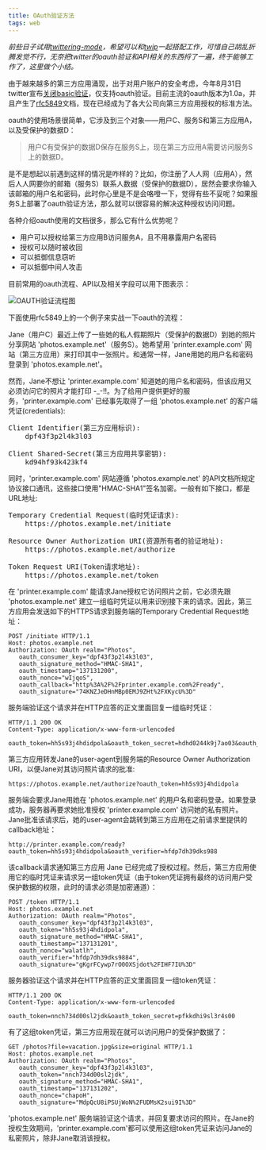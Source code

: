```yaml
---
title: OAuth验证方法
tags: web
---
```


<em>前些日子试用[twittering-mode](http://www.emacswiki.org/emacs/TwitteringMode)，希望可以和[twip](http://code.google.com/p/twip/)一起搭配工作，可惜自己胡乱折腾发觉不行，无奈把twitter的oauth验证和API相关的东西捋了一遍，终于能够工作了，这里做个小结。</em>

由于越来越多的第三方应用涌现，出于对用户账户的安全考虑，今年8月31日twitter宣布[关闭basic验证](http://dev.twitter.com/pages/basic_auth_shutdown)，仅支持oauth验证。目前主流的oauth版本为1.0a，并且产生了[rfc5849](http://tools.ietf.org/html/rfc5849)文档，现在已经成为了各大公司向第三方应用授权的标准方法。

oauth的使用场景很简单，它涉及到三个对象——用户C、服务S和第三方应用A，以及受保护的数据D：

> 用户C有受保护的数据D保存在服务S上，现在第三方应用A需要访问服务S上的数据D。

是不是想起以前遇到这样的情况是咋样的？比如，你注册了人人网（应用A），然后人人网要你的邮箱（服务S）联系人数据（受保护的数据D），居然会要求你输入该邮箱的用户名和密码，此时你心里是不是会咯噔一下，觉得有些不妥呢？如果服务S上部署了oauth验证方法，那么就可以很容易的解决这种授权访问问题。

各种介绍oauth使用的文档很多，那么它有什么优势呢？

- 用户可以授权给第三方应用B访问服务A，且不用暴露用户名密码
- 授权可以随时被收回
- 可以抵御信息窃听
- 可以抵御中间人攻击

目前常用的oauth流程、API以及相关字段可以用下图表示：

![OAUTH验证流程图](https://lh3.googleusercontent.com/-Oci66PAQUTY/TeNILh3B9ZI/AAAAAAAAKJY/rMIpMQ-yvzY/s800/oauth1.0a.png)

下面使用rfc5849上的一个例子来实战一下oauth的流程：

Jane（用户C）最近上传了一些她的私人假期照片（受保护的数据D）到她的照片分享网站 'photos.example.net'（服务S）。她希望用 'printer.example.com' 网站（第三方应用）来打印其中一张照片。和通常一样，Jane用她的用户名和密码登录到 'photos.example.net'。

然而，Jane不想让 'printer.example.com' 知道她的用户名和密码，但该应用又必须访问它的照片才能打印 -_-!!。为了给用户提供更好的服务，'printer.example.com' 已经事先取得了一组 'photos.example.net' 的客户端凭证(credentials):

<pre>
Client Identifier(第三方应用标识):
    dpf43f3p2l4k3l03

Client Shared-Secret(第三方应用共享密钥):
    kd94hf93k423kf4
</pre>

同时，'printer.example.com' 网站遵循 'photos.example.net' 的API文档所规定协议接口通讯，这些接口使用"HMAC-SHA1"签名加密。一般有如下接口，都是URL地址:

<pre>
Temporary Credential Request(临时凭证请求):
    https://photos.example.net/initiate

Resource Owner Authorization URI(资源所有者的验证地址):
    https://photos.example.net/authorize

Token Request URI(Token请求地址):
    https://photos.example.net/token
</pre>

在 'printer.example.com' 能请求Jane授权它访问照片之前，它必须先跟 'photos.example.net' 建立一组临时凭证以用来识别接下来的请求。因此，第三方应用会发送如下的HTTPS请求到服务端的Temporary Credential Request地址：

    POST /initiate HTTP/1.1
    Host: photos.example.net
    Authorization: OAuth realm="Photos",
       oauth_consumer_key="dpf43f3p2l4k3l03",
       oauth_signature_method="HMAC-SHA1",
       oauth_timestamp="137131200",
       oauth_nonce="wIjqoS",
       oauth_callback="http%3A%2F%2Fprinter.example.com%2Fready",
       oauth_signature="74KNZJeDHnMBp0EMJ9ZHt%2FXKycU%3D"

服务端验证这个请求并在HTTP应答的正文里面回复一组临时凭证：

    HTTP/1.1 200 OK
    Content-Type: application/x-www-form-urlencoded

    oauth_token=hh5s93j4hdidpola&oauth_token_secret=hdhd0244k9j7ao03&oauth_callback_confirmed=true

第三方应用转发Jane的user-agent到服务端的Resource Owner Authorization URI，以便Jane对其访问照片请求的批准:

    https://photos.example.net/authorize?oauth_token=hh5s93j4hdidpola

服务端会要求Jane用她在 'photos.example.net' 的用户名和密码登录。如果登录成功，服务器再要求她批准授权 'printer.example.com' 访问她的私有照片。Jane批准该请求后，她的user-agent会跳转到第三方应用在之前请求里提供的callback地址：

    http://printer.example.com/ready?oauth_token=hh5s93j4hdidpola&oauth_verifier=hfdp7dh39dks988

该callback请求通知第三方应用 Jane 已经完成了授权过程。然后，第三方应用使用它的临时凭证来请求另一组token凭证（由于token凭证拥有最终的访问用户受保护数据的权限，此时的请求必须是加密通道）：

    POST /token HTTP/1.1
    Host: photos.example.net
    Authorization: OAuth realm="Photos",
       oauth_consumer_key="dpf43f3p2l4k3l03",
       oauth_token="hh5s93j4hdidpola",
       oauth_signature_method="HMAC-SHA1",
       oauth_timestamp="137131201",
       oauth_nonce="walatlh",
       oauth_verifier="hfdp7dh39dks9884",
       oauth_signature="gKgrFCywp7rO0OXSjdot%2FIHF7IU%3D"

服务器验证这个请求并在HTTP应答的正文里面回复一组token凭证：

    HTTP/1.1 200 OK
    Content-Type: application/x-www-form-urlencoded

    oauth_token=nnch734d00sl2jdk&oauth_token_secret=pfkkdhi9sl3r4s00

有了这组token凭证，第三方应用现在就可以访问用户的受保护数据了：

    GET /photos?file=vacation.jpg&size=original HTTP/1.1
    Host: photos.example.net
    Authorization: OAuth realm="Photos",
       oauth_consumer_key="dpf43f3p2l4k3l03",
       oauth_token="nnch734d00sl2jdk",
       oauth_signature_method="HMAC-SHA1",
       oauth_timestamp="137131202",
       oauth_nonce="chapoH",
       oauth_signature="MdpQcU8iPSUjWoN%2FUDMsK2sui9I%3D"

'photos.example.net' 服务端验证这个请求，并回复要求访问的照片。在Jane的授权生效期间，'printer.example.com'都可以使用这组token凭证来访问Jane的私密照片，除非Jane取消该授权。
